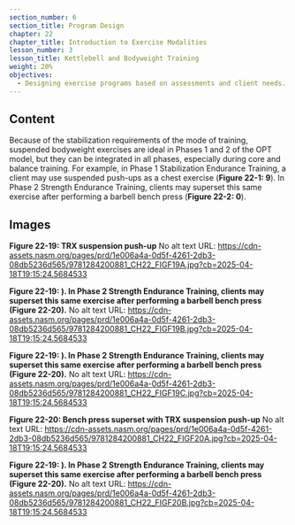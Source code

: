 ```yaml
---
section_number: 6
section_title: Program Design
chapter: 22
chapter_title: Introduction to Exercise Modalities
lesson_number: 3
lesson_title: Kettlebell and Bodyweight Training
weight: 20%
objectives:
  - Designing exercise programs based on assessments and client needs.
---
```


## Content
Because of the stabilization requirements of the mode of training, suspended bodyweight exercises are ideal in Phases 1 and 2 of the OPT model, but they can be integrated in all phases, especially during core and balance training. For example, in Phase 1 Stabilization Endurance Training, a client may use suspended push-ups as a chest exercise (**Figure 22-1: 9**). In Phase 2 Strength Endurance Training, clients may superset this same exercise after performing a barbell bench press (**Figure 22-2: 0**).

## Images

**Figure 22-19: TRX suspension push-up**
No alt text
URL: https://cdn-assets.nasm.org/pages/prd/1e006a4a-0d5f-4261-2db3-08db5236d565/9781284200881_CH22_FIGF19A.jpg?cb=2025-04-18T19:15:24.5684533

**Figure 22-19: ). In Phase 2 Strength Endurance Training, clients may superset this same exercise after performing a barbell bench press (Figure 22-20).**
No alt text
URL: https://cdn-assets.nasm.org/pages/prd/1e006a4a-0d5f-4261-2db3-08db5236d565/9781284200881_CH22_FIGF19B.jpg?cb=2025-04-18T19:15:24.5684533

**Figure 22-19: ). In Phase 2 Strength Endurance Training, clients may superset this same exercise after performing a barbell bench press (Figure 22-20).**
No alt text
URL: https://cdn-assets.nasm.org/pages/prd/1e006a4a-0d5f-4261-2db3-08db5236d565/9781284200881_CH22_FIGF19C.jpg?cb=2025-04-18T19:15:24.5684533

**Figure 22-20: Bench press superset with TRX suspension push-up**
No alt text
URL: https://cdn-assets.nasm.org/pages/prd/1e006a4a-0d5f-4261-2db3-08db5236d565/9781284200881_CH22_FIGF20A.jpg?cb=2025-04-18T19:15:24.5684533

**Figure 22-19: ). In Phase 2 Strength Endurance Training, clients may superset this same exercise after performing a barbell bench press (Figure 22-20).**
No alt text
URL: https://cdn-assets.nasm.org/pages/prd/1e006a4a-0d5f-4261-2db3-08db5236d565/9781284200881_CH22_FIGF20B.jpg?cb=2025-04-18T19:15:24.5684533